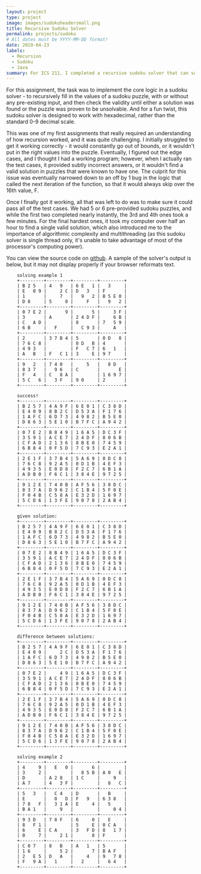 ```yaml
---
layout: project
type: project
image: images/sudokuheadersmall.png
title: Recursive Sudoku Solver
permalink: projects/sudoku
# All dates must be YYYY-MM-DD format!
date: 2019-04-23
labels:
  - Recursion
  - Sudoku
  - Java
summary: For ICS 211, I completed a recursive sudoku solver that can solve any valid sudoku.
---
```


<!--
<div class="ui small rounded images">
  <img class="ui image" src="../images/micromouse-robot.png">
  <img class="ui image" src="../images/micromouse-robot-2.jpg">
  <img class="ui image" src="../images/micromouse.jpg">
  <img class="ui image" src="../images/micromouse-circuit.png">
</div>
-->

For this assignment, the task was to implement the core logic in a sudoku solver - to recursively fill in the values of a sudoku puzzle, with or without any pre-existing input, and then check the validity until either a solution was found or the puzzle was proven to be unsolvable. And for a fun twist, this sudoku solver is designed to work with hexadecimal, rather than the standard 0-9 decimal scale.

This was one of my first assignments that really required an understanding of how recursion worked, and it was quite challenging. I initially struggled to get it working correctly - it would constantly go out of bounds, or it wouldn't put in the right values into the puzzle. Eventually, I figured out the edge cases, and I thought I had a working program; however, when I actually ran the test cases, it provided subtly incorrect answers, or it wouldn't find a valid solution in puzzles that were known to have one. The culprit for this issue was eventually narrowed down to an off by 1 bug in the logic that called the next iteration of the function, so that it would always skip over the 16th value, F. 

Once I finally got it working, all that was left to do was to make sure it could pass all of the test cases. We had 5 or 6 pre-provided sudoku puzzles, and while the first two completed nearly instantly, the 3rd and 4th ones took a few minutes. For the final hardest ones, it took my computer over half an hour to find a single valid solution, which also introduced me to the importance of algorithmic complexity and multithreading (as this sudoku solver is single thread only, it's unable to take advantage of most of the processor's computing power).

You can view the source code on [github](https://github.com/acjones8/Sudoku-Solver). A sample of the solver's output is below, but it may not display properly if your browser reformats text.

```
    solving example 1
    +---------+---------+---------+---------+
    | B 2 5   | 4   9   | 6 E   1 |   3     |
    | E   0 9 |     2 C | D   3   | F       |
    | 1       |     7   |   9   2 | B 5 E 0 |
    | D 8     | 5     0 |     F   |   9   2 |
    +---------+---------+---------+---------+
    | 0 7 E 2 |       9 |       5 |     3 F |
    | 3       | A       | 2 4 D F |     6 B |
    | C   A D |         | 8       | 7   5 9 |
    | 6 B     |   F     |   C 9 3 |     A   |
    +---------+---------+---------+---------+
    | 2       | 3 7 B 4 | 5       | 0 D   8 |
    | 7 6 C 8 |         | 0 D   B | 4       |
    | 4 9 3   |         | F   C 7 | 6   1   |
    | A   B   | F   C 1 | 3     E | 9 7     |
    +---------+---------+---------+---------+
    | 9   2   | 7 4 0   |     5   |   8 D   |
    | 8 3 7   |   9 6   | C       |       E |
    | F   4   | C   8 A |         | 1 6 9 7 |
    | 5 C   6 |   3 F   | 9 0     | 2       |
    +---------+---------+---------+---------+
    
    success!
    +---------+---------+---------+---------+
    | B 2 5 7 | 4 A 9 F | 6 E 0 1 | C 3 8 D |
    | E 4 0 9 | 8 B 2 C | D 5 3 A | F 1 7 6 |
    | 1 A F C | 6 D 7 3 | 4 9 8 2 | B 5 E 0 |
    | D 8 6 3 | 5 E 1 0 | B 7 F C | A 9 4 2 |
    +---------+---------+---------+---------+
    | 0 7 E 2 | B 8 4 9 | 1 6 A 5 | D C 3 F |
    | 3 5 9 1 | A C E 7 | 2 4 D F | 8 0 6 B |
    | C F A D | 2 1 3 6 | 8 B E 0 | 7 4 5 9 |
    | 6 B 8 4 | 0 F 5 D | 7 C 9 3 | E 2 A 1 |
    +---------+---------+---------+---------+
    | 2 E 1 F | 3 7 B 4 | 5 A 6 9 | 0 D C 8 |
    | 7 6 C 8 | 9 2 A 5 | 0 D 1 B | 4 E F 3 |
    | 4 9 3 5 | E 0 D 8 | F 2 C 7 | 6 B 1 A |
    | A D B 0 | F 6 C 1 | 3 8 4 E | 9 7 2 5 |
    +---------+---------+---------+---------+
    | 9 1 2 E | 7 4 0 B | A F 5 6 | 3 8 D C |
    | 8 3 7 A | D 9 6 2 | C 1 B 4 | 5 F 0 E |
    | F 0 4 B | C 5 8 A | E 3 2 D | 1 6 9 7 |
    | 5 C D 6 | 1 3 F E | 9 0 7 8 | 2 A B 4 |
    +---------+---------+---------+---------+
    
    given solution:
    +---------+---------+---------+---------+
    | B 2 5 7 | 4 A 9 F | 6 E 0 1 | C 3 8 D |
    | E 4 0 9 | B 8 2 C | D 5 3 A | F 1 7 6 |
    | 1 A F C | 6 D 7 3 | 4 9 8 2 | B 5 E 0 |
    | D 8 6 3 | 5 E 1 0 | B 7 F C | A 9 4 2 |
    +---------+---------+---------+---------+
    | 0 7 E 2 | 8 B 4 9 | 1 6 A 5 | D C 3 F |
    | 3 5 9 1 | A C E 7 | 2 4 D F | 8 0 6 B |
    | C F A D | 2 1 3 6 | 8 B E 0 | 7 4 5 9 |
    | 6 B 8 4 | 0 F 5 D | 7 C 9 3 | E 2 A 1 |
    +---------+---------+---------+---------+
    | 2 E 1 F | 3 7 B 4 | 5 A 6 9 | 0 D C 8 |
    | 7 6 C 8 | 9 2 A 5 | 0 D 1 B | 4 E F 3 |
    | 4 9 3 5 | E 0 D 8 | F 2 C 7 | 6 B 1 A |
    | A D B 0 | F 6 C 1 | 3 8 4 E | 9 7 2 5 |
    +---------+---------+---------+---------+
    | 9 1 2 E | 7 4 0 B | A F 5 6 | 3 8 D C |
    | 8 3 7 A | D 9 6 2 | C 1 B 4 | 5 F 0 E |
    | F 0 4 B | C 5 8 A | E 3 2 D | 1 6 9 7 |
    | 5 C D 6 | 1 3 F E | 9 0 7 8 | 2 A B 4 |
    +---------+---------+---------+---------+
    
    difference between solutions:
    +---------+---------+---------+---------+
    | B 2 5 7 | 4 A 9 F | 6 E 0 1 | C 3 8 D |
    | E 4 0 9 |     2 C | D 5 3 A | F 1 7 6 |
    | 1 A F C | 6 D 7 3 | 4 9 8 2 | B 5 E 0 |
    | D 8 6 3 | 5 E 1 0 | B 7 F C | A 9 4 2 |
    +---------+---------+---------+---------+
    | 0 7 E 2 |     4 9 | 1 6 A 5 | D C 3 F |
    | 3 5 9 1 | A C E 7 | 2 4 D F | 8 0 6 B |
    | C F A D | 2 1 3 6 | 8 B E 0 | 7 4 5 9 |
    | 6 B 8 4 | 0 F 5 D | 7 C 9 3 | E 2 A 1 |
    +---------+---------+---------+---------+
    | 2 E 1 F | 3 7 B 4 | 5 A 6 9 | 0 D C 8 |
    | 7 6 C 8 | 9 2 A 5 | 0 D 1 B | 4 E F 3 |
    | 4 9 3 5 | E 0 D 8 | F 2 C 7 | 6 B 1 A |
    | A D B 0 | F 6 C 1 | 3 8 4 E | 9 7 2 5 |
    +---------+---------+---------+---------+
    | 9 1 2 E | 7 4 0 B | A F 5 6 | 3 8 D C |
    | 8 3 7 A | D 9 6 2 | C 1 B 4 | 5 F 0 E |
    | F 0 4 B | C 5 8 A | E 3 2 D | 1 6 9 7 |
    | 5 C D 6 | 1 3 F E | 9 0 7 8 | 2 A B 4 |
    +---------+---------+---------+---------+
     
    solving example 2
    +---------+---------+---------+---------+
    | 4     9 |   E   0 |       6 |         |
    | 3     2 |         |   8 5 B | A 0   E |
    | D       | A 2 8   | 1 C     |     9   |
    | A 7     | 4   3 F |         |   8   C |
    +---------+---------+---------+---------+
    | 5   3   |   C 4   | D       |   B     |
    | E       |   0   D | F   9   | 6 3 8   |
    | 7 8   F |   3 1 A | E     4 |   5     |
    | B A 1   |     9   |         |     0 4 |
    +---------+---------+---------+---------+
    | 9 3 D   | 7 8 F   | 6     0 |   E     |
    | 8   F 1 |         | 5     E | 0 C A   |
    | 6     E | C A     | 3   F D | 8   1 7 |
    | 0     7 |     2 1 |       8 | F       |
    +---------+---------+---------+---------+
    | C 0 7   | 8   B   | A   1   | 5       |
    | 1 6     |     5 2 |       7 | B A F   |
    | 2   E 5 | D   A   |     4   | 9   7 8 |
    | F   9 A |   1     |   2     |   6 4   |
    +---------+---------+---------+---------+
```
